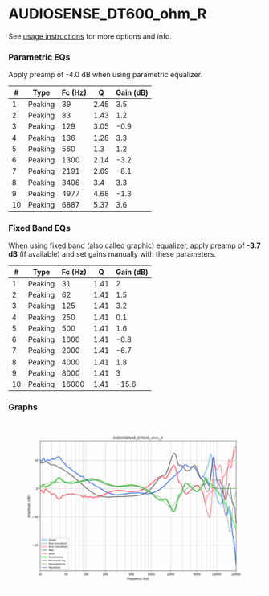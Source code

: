 # AUDIOSENSE_DT600_ohm_R
See [usage instructions](https://github.com/jaakkopasanen/AutoEq#usage) for more options and info.

### Parametric EQs
Apply preamp of -4.0 dB when using parametric equalizer.

|   # | Type    |   Fc (Hz) |    Q |   Gain (dB) |
|-----|---------|-----------|------|-------------|
|   1 | Peaking |        39 | 2.45 |         3.5 |
|   2 | Peaking |        83 | 1.43 |         1.2 |
|   3 | Peaking |       129 | 3.05 |        -0.9 |
|   4 | Peaking |       136 | 1.28 |         3.3 |
|   5 | Peaking |       560 | 1.3  |         1.2 |
|   6 | Peaking |      1300 | 2.14 |        -3.2 |
|   7 | Peaking |      2191 | 2.69 |        -8.1 |
|   8 | Peaking |      3406 | 3.4  |         3.3 |
|   9 | Peaking |      4977 | 4.68 |        -1.3 |
|  10 | Peaking |      6887 | 5.37 |         3.6 |

### Fixed Band EQs
When using fixed band (also called graphic) equalizer, apply preamp of **-3.7 dB** (if available) and set gains manually with these parameters.

|   # | Type    |   Fc (Hz) |    Q |   Gain (dB) |
|-----|---------|-----------|------|-------------|
|   1 | Peaking |        31 | 1.41 |         2   |
|   2 | Peaking |        62 | 1.41 |         1.5 |
|   3 | Peaking |       125 | 1.41 |         3.2 |
|   4 | Peaking |       250 | 1.41 |         0.1 |
|   5 | Peaking |       500 | 1.41 |         1.6 |
|   6 | Peaking |      1000 | 1.41 |        -0.8 |
|   7 | Peaking |      2000 | 1.41 |        -6.7 |
|   8 | Peaking |      4000 | 1.41 |         1.8 |
|   9 | Peaking |      8000 | 1.41 |         3   |
|  10 | Peaking |     16000 | 1.41 |       -15.6 |

### Graphs
![](./AUDIOSENSE_DT600_ohm_R.png)
